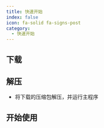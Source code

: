 ```yaml
---
title: 快速开始
index: false
icon: fa-solid fa-signs-post
category:
  - 快速开始
---
```


## 下载

## 解压
- 将下载的压缩包解压，并运行主程序

## 开始使用